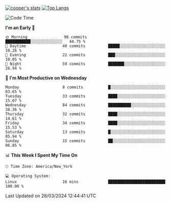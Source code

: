 [![cooper's stats](https://github-readme-stats-dwoluvhms-coopjz.vercel.app/api?username=coopjz&count_private=true)](https://github.com/coopjz/github-readme-stats)
[![Top Langs](https://github-readme-stats-dwoluvhms-coopjz.vercel.app/api/top-langs/?username=coopjz&count_private=true&langs_count=8&layout=compact)](https://github.com/coopjz/github-readme-stats)
<!--START_SECTION:waka-->
![Code Time](http://img.shields.io/badge/Code%20Time-1%20hr%2030%20mins-blue)

**I'm an Early 🐤** 

```text
🌞 Morning                98 commits          ███████████░░░░░░░░░░░░░░   44.75 % 
🌆 Daytime                40 commits          █████░░░░░░░░░░░░░░░░░░░░   18.26 % 
🌃 Evening                22 commits          ███░░░░░░░░░░░░░░░░░░░░░░   10.05 % 
🌙 Night                  59 commits          ███████░░░░░░░░░░░░░░░░░░   26.94 % 
```
📅 **I'm Most Productive on Wednesday** 

```text
Monday                   8 commits           █░░░░░░░░░░░░░░░░░░░░░░░░   03.65 % 
Tuesday                  33 commits          ████░░░░░░░░░░░░░░░░░░░░░   15.07 % 
Wednesday                84 commits          ██████████░░░░░░░░░░░░░░░   38.36 % 
Thursday                 32 commits          ████░░░░░░░░░░░░░░░░░░░░░   14.61 % 
Friday                   34 commits          ████░░░░░░░░░░░░░░░░░░░░░   15.53 % 
Saturday                 13 commits          █░░░░░░░░░░░░░░░░░░░░░░░░   05.94 % 
Sunday                   15 commits          ██░░░░░░░░░░░░░░░░░░░░░░░   06.85 % 
```


📊 **This Week I Spent My Time On** 

```text
🕑︎ Time Zone: America/New_York

💻 Operating System: 
Linux                    16 mins             █████████████████████████   100.00 % 
```


 Last Updated on 28/03/2024 12:44:41 UTC
<!--END_SECTION:waka-->
